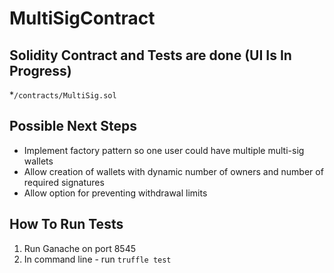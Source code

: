 # MultiSigContract

## Solidity Contract and Tests are done (UI Is In Progress)
*`/contracts/MultiSig.sol`

## Possible Next Steps
* Implement factory pattern so one user could have multiple multi-sig wallets
* Allow creation of wallets with dynamic number of owners and number of required signatures
* Allow option for preventing withdrawal limits

## How To Run Tests
1. Run Ganache on port 8545
2. In command line - run `truffle test`


